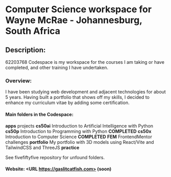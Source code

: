 # Computer Science workspace for Wayne McRae - Johannesburg, South Africa

## Description:

62203768 Codespace is my workspace for the courses I am taking or have completed, and other training I have undertaken.

### Overview:

I have been studying web development and adjacent technologies for about 5 years. Having built a portfolio that shows off my skills, I decided to enhance my curriculum vitae by adding some certification.

#### Main folders in the Codespace:

**apps** projects
**cs50ai** Introduction to Artificial Intelligence with Python
**cs50p** Introduction to Programming with Python **COMPLETED**
**cs50x** Introduction to Computer Science **COMPLETED**
**FEM** FrontendMentor challenges
**portfolio** My portfolio with 3D models using React/Vite and TailwindCSS and ThreeJS
**practice**

See fivefiftyfive repository for unfound folders.

#### Website: <URL https://gaslitcatfish.com> (soon)
